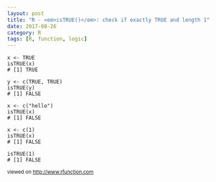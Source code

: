 ```yaml
---
layout: post
title: "R - <em>isTRUE()</em>: check if exactly TRUE and length 1"
date: 2017-08-26
category: R
tags: [R, function, logic]
---
```


```
x <- TRUE
isTRUE(x)
# [1] TRUE

y <- c(TRUE, TRUE)
isTRUE(y) 
# [1] FALSE

x <- c("hello")
isTRUE(x) 
# [1] FALSE

x <- c(1)
isTRUE(x) 
# [1] FALSE

isTRUE(1) 
# [1] FALSE
```

<small> viewed on http://www.rfunction.com </small>

